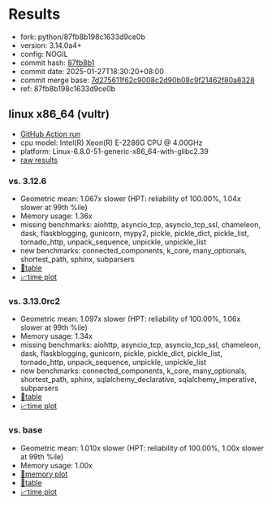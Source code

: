 # Results

- fork: python/87fb8b198c1633d9ce0b
- version: 3.14.0a4+
- config: NOGIL
- commit hash: [87fb8b1](https://github.com/python/cpython/commit/87fb8b1)
- commit date: 2025-01-27T18:30:20+08:00
- commit merge base: [7d275611f62c9008c2d90b08c9f21462f80a8328](https://github.com/python/cpython/commit/7d275611f62c9008c2d90b08c9f21462f80a8328)
- ref: 87fb8b198c1633d9ce0b

## linux x86_64 (vultr)

- [GitHub Action run](https://github.com/facebookexperimental/free-threading-benchmarking/actions/runs/13004403954)
- cpu model: Intel(R) Xeon(R) E-2286G CPU @ 4.00GHz
- platform: Linux-6.8.0-51-generic-x86_64-with-glibc2.39
- [raw results](bm-20250127-vultr-x86_64-python-87fb8b198c1633d9ce0b-3.14.0a4%2B-87fb8b1.json)

### vs. 3.12.6

- Geometric mean: 1.067x slower (HPT: reliability of 100.00%, 1.04x slower at 99th %ile)
- Memory usage: 1.36x
- missing benchmarks: aiohttp, asyncio_tcp, asyncio_tcp_ssl, chameleon, dask, flaskblogging, gunicorn, mypy2, pickle, pickle_dict, pickle_list, tornado_http, unpack_sequence, unpickle, unpickle_list
- new benchmarks: connected_components, k_core, many_optionals, shortest_path, sphinx, subparsers
- [📄table](bm-20250127-vultr-x86_64-python-87fb8b198c1633d9ce0b-3.14.0a4%2B-87fb8b1-vs-3.12.6.md)
- [📈time plot](bm-20250127-vultr-x86_64-python-87fb8b198c1633d9ce0b-3.14.0a4%2B-87fb8b1-vs-3.12.6.svg)

### vs. 3.13.0rc2

- Geometric mean: 1.097x slower (HPT: reliability of 100.00%, 1.06x slower at 99th %ile)
- Memory usage: 1.34x
- missing benchmarks: aiohttp, asyncio_tcp, asyncio_tcp_ssl, chameleon, dask, flaskblogging, gunicorn, pickle, pickle_dict, pickle_list, tornado_http, unpack_sequence, unpickle, unpickle_list
- new benchmarks: connected_components, k_core, many_optionals, shortest_path, sphinx, sqlalchemy_declarative, sqlalchemy_imperative, subparsers
- [📄table](bm-20250127-vultr-x86_64-python-87fb8b198c1633d9ce0b-3.14.0a4%2B-87fb8b1-vs-3.13.0rc2.md)
- [📈time plot](bm-20250127-vultr-x86_64-python-87fb8b198c1633d9ce0b-3.14.0a4%2B-87fb8b1-vs-3.13.0rc2.svg)

### vs. base

- Geometric mean: 1.010x slower (HPT: reliability of 100.00%, 1.00x slower at 99th %ile)
- Memory usage: 1.00x
- [🧠memory plot](bm-20250127-vultr-x86_64-python-87fb8b198c1633d9ce0b-3.14.0a4%2B-87fb8b1-vs-base-mem.svg)
- [📄table](bm-20250127-vultr-x86_64-python-87fb8b198c1633d9ce0b-3.14.0a4%2B-87fb8b1-vs-base.md)
- [📈time plot](bm-20250127-vultr-x86_64-python-87fb8b198c1633d9ce0b-3.14.0a4%2B-87fb8b1-vs-base.svg)

